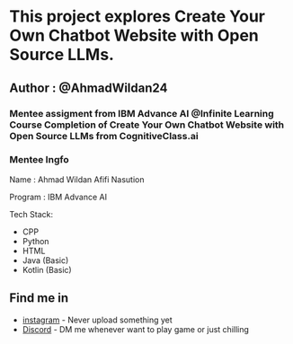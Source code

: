 # This project explores Create Your Own Chatbot Website with Open Source LLMs.

## Author : @AhmadWildan24

### Mentee assigment from IBM Advance AI @Infinite Learning Course Completion of Create Your Own Chatbot Website with Open Source LLMs from CognitiveClass.ai

### Mentee Ingfo
Name    : Ahmad Wildan Afifi Nasution

Program : IBM Advance AI

Tech Stack:
- CPP
- Python
- HTML
- Java (Basic)
- Kotlin (Basic)

## Find me in 
- [instagram](https://www.instagram.com/wildan_3198/) - Never upload something yet
- [Discord](https://discordapp.com/users/607966939842740283) - DM me whenever want to play game or just chilling
